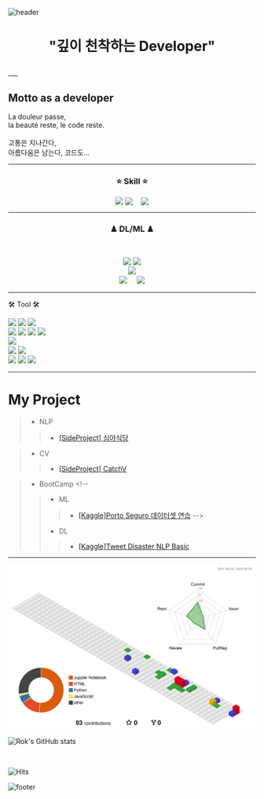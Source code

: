 ![header](https://capsule-render.vercel.app/api?type=waving&color=ffffff&height=300&section=header&text=Rok's%20Github&fontSize=90&animation=fadeIn&fontAlignY=38&desc=The%20target%20Domain%20:%20DA/CV/NLP&descAlignY=51&descAlign=62)

<h1><p align='center'>  "깊이 천착하는  Developer"  </p></h1>
___
<h2 align='left'>  Motto as a developer  </h2>
<p align='left'>
La douleur passe,<br>
la beauté reste, le code reste.<br>
  <br>
고통은 지나간다,<br>
아름다움은 남는다, 코드도…


___

<h3><p align='center'> ⭐ Skill ⭐ </p></h3>
<p align='center'>
  <img src="https://user-images.githubusercontent.com/99625198/187715481-c177d947-3668-4df6-a75f-35a37004ce5c.png" width="150"  style="vertical-align:top"/>
  <img src="https://velog.velcdn.com/images/sungrok7/post/0b7634fe-c038-4be1-b819-3e1607ebbaf9/image.png" width="180" style="vertical-align:bottom"/>
&nbsp;&nbsp;
  <img src="https://velog.velcdn.com/images/sungrok7/post/77a5b4d0-036c-4b41-824f-1ecda6352551/image.png" width="130" style="vertical-align:bottom"/>

  <!--
  <img src="https://img.shields.io/badge/Spring-6DB33F?style=flat-square&logo=Spring&logoColor=white"/>
  <img src="https://img.shields.io/badge/jQuery-0769AD?style=flat-square&logo=jQuery&logoColor=white"/>
  <img src="https://img.shields.io/badge/JavaScript-F7DF1E?style=flat-square&logo=JavaScript&logoColor=black"/>
  <img src="https://velog.velcdn.com/images/sungrok7/post/dfce3984-ee26-4820-83b4-bef44bbd0402/image.png" width="80" style="vertical-align:top"/>
  -->
</p>

___


<h3><p align='center'> ♟ DL/ML ♟ </p></h3>
<br>
<p align='center'>
  <img src="https://velog.velcdn.com/images/sungrok7/post/08ee276f-7553-4af2-9598-85adf6b0f1ce/image.png" width="180"/>
  <img src="https://velog.velcdn.com/images/sungrok7/post/401b16b4-9f3b-4c51-a14b-d782d750fe91/image.png" width="180"/>
  <br>
  <img src="https://opencv.org/wp-content/uploads/2020/07/OpenCV_logo_black-2.png" width="100"/>
  <br>
  <img src="https://upload.wikimedia.org/wikipedia/commons/thumb/2/2d/Tensorflow_logo.svg/173px-Tensorflow_logo.svg.png?20170429160244" width="100"/>
  &nbsp;&nbsp;&nbsp;
  <img src="https://cdn.icon-icons.com/icons2/2699/PNG/512/pytorch_logo_icon_169823.png" width="180"/>
    <!--
  <img src="https://img.shields.io/badge/Keras-D00000?logo=Keras&logoColor=white"/>
  -->
</p>

___

<p align='left'> 🛠 Tool 🛠 </p>
<p align='left'>
  <img src="https://img.shields.io/badge/Eclipse-2C2255?logo=Eclipse IDE&logoColor=white"/>
  <img src="https://img.shields.io/badge/IntelliJ-000000?logo=IntelliJ IDEA&logoColor=white"/>
  <img src="https://img.shields.io/badge/Android Studio-3DDC84?logo=Android Studio&logoColor=white"/>
  <br>
  <img src="https://img.shields.io/badge/Jupyter-F37626?logo=Jupyter&logoColor=white"/>
  <img src="https://img.shields.io/badge/Anaconda-44A833?logo=Anaconda&logoColor=white"/>
  <img src="https://img.shields.io/badge/Google Colab-FFAE1A?logo=GoogleColab&logoColor=white"/>
  <img src="https://img.shields.io/badge/Pycharm-000000?logo=Pycharm&logoColor=white"/>
  <br>
  <img src="https://img.shields.io/badge/Visual Studio Code-007ACC?logo=Visual Studio Code&logoColor=white"/>
  <br>
  <img src="https://img.shields.io/badge/MySQL-4479A1?logo=MySQL&logoColor=white"/>
  <img src="https://img.shields.io/badge/Oracle-F80000?logo=Oracle&logoColor=white"/>
  <br>
  <img src="https://img.shields.io/badge/Slack-4A154B?logo=Slack&logoColor=white"/>
  <img src="https://img.shields.io/badge/Git-F05032?logo=Git&logoColor=white"/>
  <img src="https://img.shields.io/badge/Github-181717?logo=Github&logoColor=white"/>
  <br>
</p>


___

# My Project

> * NLP
>> * [[SideProject] 심야식당](https://www.notion.so/ppt-0e62ef1530df4a1c9141d0eba481fe32)

> * CV
>> * [[SideProject] CatchV](https://www.notion.so/da92758cda7743d09a4b6931a3605e16)

> * BootCamp
    <!--
>> * ML
>>> * [[Kaggle]Porto Seguro 데이터셋 연습](https://github.com/xilverh0ya/MyStudy/tree/master/06_Mini_Project/Kaggle_01_Porto%20Seguro%20Dataset%20Prac)
-->
>> * DL
>>> * [[Kaggle]Tweet Disaster NLP Basic](https://github.com/xilverh0ya/MyStudy/tree/master/06_Mini_Project/Kaggle_02_Narutal%20Language%20Processing%20with%20Disaster%20Tweets)

___

![](./profile-3d-contrib/profile-gitblock.svg)


![Rok's GitHub stats](https://github-readme-stats.vercel.app/api?username=learningnrunning&&show_icons=true&theme=radical)

 <br>
 
![Hits](https://hits.seeyoufarm.com/api/count/incr/badge.svg?url=https%3A%2F%2Fgithub.com%2Fxilverh0ya&count_bg=%2379C83D&title_bg=%23555555&icon=&icon_color=%23E7E7E7&title=hits&edge_flat=false)
             
![footer](https://capsule-render.vercel.app/api?section=footer&type=waving&color=8B00FF)

